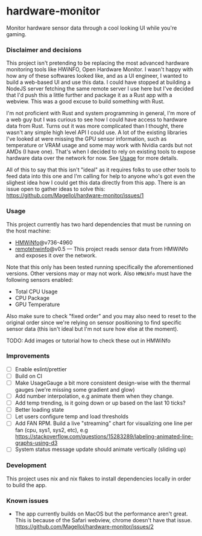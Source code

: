 # hardware-monitor

Monitor hardware sensor data through a cool looking UI while you're gaming.

### Disclaimer and decisions

This project isn't pretending to be replacing the most advanced hardware monitoring tools like HWiNFO, Open Hardware Monitor. I wasn't happy with how any of these softwares looked like, and as a UI engineer, I wanted to build a web-based UI and use this data. I could have stopped at building a NodeJS server fetching the same remote server I use here but I've decided that I'd push this a little further and package it as a Rust app with a webview. This was a good excuse to build something with Rust.

I'm not proficient with Rust and system programming in general, I'm more of a web guy but I was curious to see how I could have access to hardware data from Rust. Turns out it was more complicated than I thought, there wasn't any simple high level API I could use. A lot of the existing libraries I've looked at were missing the GPU sensor information, such as temperature or VRAM usage and some may work with Nvidia cards but not AMDs (I have one). That's when I decided to rely on existing tools to expose hardware data over the network for now. See [Usage](#usage) for more details.

All of this to say that this isn't "ideal" as it requires folks to use other tools to feed data into this one and I'm calling for help to anyone who's got even the slighest idea how I could get this data directly from this app. There is an issue open to gather ideas to solve this: https://github.com/Magellol/hardware-monitor/issues/1

### Usage

This project currently has two hard dependencies that must be running on the host machine:

- [HMWiNfo](https://www.hwinfo.com/download/)@v736-4960
- [remotehwinfo](https://github.com/Demion/remotehwinfo)@v0.5 — This project reads sensor data from HMWiNfo and exposes it over the network.

Note that this only has been tested running specifically the aforementioned versions. Other versions may or may not work.
Also `HMWiNfo` must have the following sensors enabled:

- Total CPU Usage
- CPU Package
- GPU Temperature

Also make sure to check "fixed order" and you may also need to reset to the original order since we're relying on sensor positioning to find specific sensor data (this isn't ideal but I'm not sure how else at the moment).

TODO: Add images or tutorial how to check these out in HMWiNfo

### Improvements

- [ ] Enable eslint/prettier
- [ ] Build on CI
- [ ] Make UsageGauge a bit more consistent design-wise with the thermal gauges (we're missing some gradient and glow)
- [ ] Add number interpolation, e.g animate them when they change.
- [ ] Add temp trending, is it going down or up based on the last 10 ticks?
- [ ] Better loading state
- [ ] Let users configure temp and load thresholds
- [ ] Add FAN RPM. Build a live "streaming" chart for visualizing one line per fan (cpu, sys1, sys2, etc), e.g https://stackoverflow.com/questions/15283289/labeling-animated-line-graphs-using-d3
- [ ] System status message update should animate vertically (sliding up)

### Development

This project uses nix and nix flakes to install dependencies locally in order to build the app.

### Known issues

- The app currently builds on MacOS but the performance aren't great. This is because of the Safari webview, chrome doesn't have that issue. https://github.com/Magellol/hardware-monitor/issues/2
